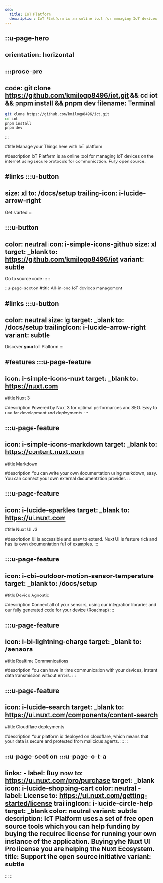 ```yaml
---
seo:
  title: IoT Platform
  description: IoT Platform is an online tool for managing IoT devices on the internet using safe protocols
---
```


::u-page-hero
---
orientation: horizontal
---
  :::prose-pre
  ---
  code: git clone https://github.com/kmilogp8496/iot.git && cd iot && pnpm install && pnpm dev
  filename: Terminal
  ---
  ```bash
  git clone https://github.com/kmilogp8496/iot.git 
  cd iot 
  pnpm install 
  pnpm dev
  ```
  :::

#title
Manage your Things here with IoT platform

#description
IoT Platform is an online tool for managing IoT devices on the internet using secure protocols for communication. Fully open source.

#links
  :::u-button
  ---
  size: xl
  to: /docs/setup
  trailing-icon: i-lucide-arrow-right
  ---
  Get started
  :::

  :::u-button
  ---
  color: neutral
  icon: i-simple-icons-github
  size: xl
  target: _blank
  to: https://github.com/kmilogp8496/iot
  variant: subtle
  ---
  Go to source code
  :::
::

::u-page-section
#title
All-in-one IoT devices management

#links
  :::u-button
  ---
  color: neutral
  size: lg
  target: _blank
  to: /docs/setup
  trailingIcon: i-lucide-arrow-right
  variant: subtle
  ---
  Discover <b> your </b> IoT Platform
  :::

#features
  :::u-page-feature
  ---
  icon: i-simple-icons-nuxt
  target: _blank
  to: https://nuxt.com
  ---
  #title
  Nuxt 3
  
  #description
  Powered by Nuxt 3 for optimal performances and SEO. Easy to use for development and deployments.
  :::

  :::u-page-feature
  ---
  icon: i-simple-icons-markdown
  target: _blank
  to: https://content.nuxt.com
  ---
  #title
  Markdown
  
  #description
  You can write your own documentation using markdown, easy. You can connect your own external documentation provider.
  :::

  :::u-page-feature
  ---
  icon: i-lucide-sparkles
  target: _blank
  to: https://ui.nuxt.com
  ---
  #title
  Nuxt UI v3
  
  #description
  UI is accessible and easy to extend. Nuxt UI is feature rich and has its own documentation full of examples.
  :::

  :::u-page-feature
  ---
  icon: i-cbi-outdoor-motion-sensor-temperature
  target: _blank
  to: /docs/setup
  ---
  #title
  Device Agnostic
  
  #description
  Connect all of your sensors, using our integration libraries and our fully generated code for your device (Roadmap)
  :::

  :::u-page-feature
  ---
  icon: i-bi-lightning-charge
  target: _blank
  to: /sensors
  ---
  #title
  Realtime Communications
  
  #description
  You can have in time communication with your devices, instant data transmission without errors.
  :::

  :::u-page-feature
  ---
  icon: i-lucide-search
  target: _blank
  to: https://ui.nuxt.com/components/content-search
  ---
  #title
  Cloudflare deployments
  
  #description
  Your platform id deployed on cloudflare, which means that your data is secure and protected from malicious agents.
  :::
::

::u-page-section
  :::u-page-c-t-a
  ---
  links:
    - label: Buy now
      to: https://ui.nuxt.com/pro/purchase
      target: _blank
      icon: i-lucide-shopping-cart
      color: neutral
    - label: License
      to: https://ui.nuxt.com/getting-started/license
      trailingIcon: i-lucide-circle-help
      target: _blank
      color: neutral
      variant: subtle
  description: IoT Platform uses a set of free open source tools which you can help funding by buying the required license for running your own instance of the application. Buying yhe Nuxt UI Pro license you are helping the Nuxt Ecosystem.
  title: Support the open source initiative
  variant: subtle
  ---
  :::
::